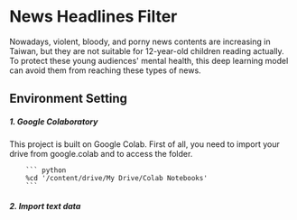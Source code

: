 # News Headlines Filter
Nowadays, violent, bloody, and porny news contents are increasing in Taiwan, but they are not suitable for 12-year-old children reading actually. To protect these young audiences' mental health, this deep learning model can avoid them from reaching these types of news.

## Environment Setting
 ##### 1. Google Colaboratory
 This project is built on Google Colab. First of all, you need to import your drive from google.colab and to access the folder.
 
        ``` python
        %cd '/content/drive/My Drive/Colab Notebooks'
        ```
 
 ##### 2. Import text data
